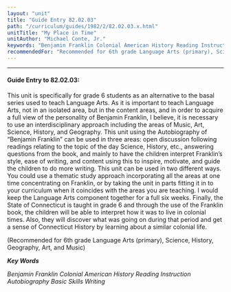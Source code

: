 ```yaml
---
layout: "unit"
title: "Guide Entry 82.02.03"
path: "/curriculum/guides/1982/2/82.02.03.x.html"
unitTitle: "My Place in Time"
unitAuthor: "Michael Conte, Jr."
keywords: "Benjamin Franklin Colonial American History Reading Instruction Autobiography Basic Skills Writing"
recommendedFor: "Recommended for 6th grade Language Arts (primary), Science, History, Geography, Art, and Music"
---
```

<body>
<hr/>
 <h4>
  Guide Entry to 82.02.03:
 </h4>
 This unit is specifically for grade 6 students as an alternative to the basal series used to teach Language Arts.  As it is important to teach Language Arts, not in an isolated area, but in the content areas, and in order to acquire a full view of the personality of Benjamin Franklin, I believe, it is necessary to use an interdisciplinary approach including the areas of Music, Art, Science, History, and Geography.  This unit using the Autobiography of “Benjamin Franklin” can be used in three areas: open discussion following readings relating to the topic of the day Science, History, etc., answering questions from the book, and mainly to have the children interpret Franklin’s style, ease of writing, and content using this to inspire, motivate, and guide the children to do more writing.  This unit can be used in two different ways.  You could use a thematic study approach incorporating all the areas at one time concentrating on Franklin, or by taking the unit in parts fitting it in to your curriculum when it coincides with the areas you are teaching.  I would keep the Language Arts component together for a full six weeks.  Finally, the State of Connecticut is taught in grade 6 and through the use of the Franklin book, the children will be able to interpret how it was to live in colonial times.  Also, they will discover what was going on during that period and get a sense of Connecticut History by learning about a similar colonial life.
 <p>
  (Recommended for 6th grade Language Arts (primary), Science, History, Geography, Art, and Music)
 </p>
<p>
  <b>
   <i>
    Key Words
   </i>
  </b>
  <br/>
 </p>
 <p>
  <i>
   Benjamin Franklin Colonial American History Reading Instruction Autobiography Basic Skills Writing
  </i>
 </p>

</body>